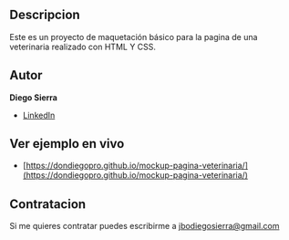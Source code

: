 ## Descripcion 

 Este es un proyecto de maquetación básico para la pagina de una veterinaria realizado con HTML Y CSS. 
 
## Autor

**Diego Sierra**

* [LinkedIn](https://www.linkedin.com/in/dondiegopro)

## Ver ejemplo en vivo

* [https://dondiegopro.github.io/mockup-pagina-veterinaria/](https://dondiegopro.github.io/mockup-pagina-veterinaria/)

## Contratacion
Si me quieres contratar puedes escribirme a jbodiegosierra@gmail.com
